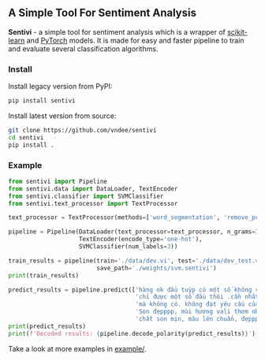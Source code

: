 ## A Simple Tool For Sentiment Analysis

**Sentivi** - a simple tool for sentiment analysis which is a wrapper of [scikit-learn](https://scikit-learn.org) and
[PyTorch](https://pytorch.org/) models. It is made for easy and faster pipeline to train and evaluate several
classification algorithms.

### Install
Install legacy version from PyPI:
```bash
pip install sentivi
```

Install latest version from source:
```bash
git clone https://github.com/vndee/sentivi
cd sentivi
pip install .
```

### Example

```python
from sentivi import Pipeline
from sentivi.data import DataLoader, TextEncoder
from sentivi.classifier import SVMClassifier
from sentivi.text_processor import TextProcessor

text_processor = TextProcessor(methods=['word_segmentation', 'remove_punctuation', 'lower'])

pipeline = Pipeline(DataLoader(text_processor=text_processor, n_grams=3),
                    TextEncoder(encode_type='one-hot'),
                    SVMClassifier(num_labels=3))

train_results = pipeline(train='./data/dev.vi', test='./data/dev_test.vi',
                         save_path='./weights/svm.sentivi')
print(train_results)

predict_results = pipeline.predict(['hàng ok đầu tuýp có một số không vừa ốc siết.'
                                    'chỉ được một số đầu thôi .cần nhất đầu tuýp 14'
                                    'mà không có. không đạt yêu cầu của mình sử dụng',
                                    'Son đẹpppp, mùi hương vali thơm nhưng hơi nồng,'
                                    'chất son mịn, màu lên chuẩn, đẹppppp'])
print(predict_results)
print(f'Decoded results: {pipeline.decode_polarity(predict_results)}')
```
Take a look at more examples in [example/](https://github.com/vndee/sentivi/tree/master/example).